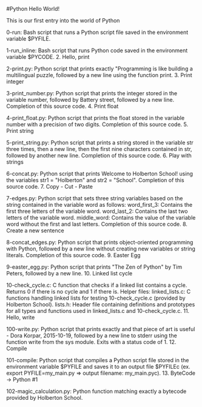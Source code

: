 #Python Hello World!

This is our first entry into the world of Python

0-run: Bash script that runs a Python script file saved in the environment variable $PYFILE.

1-run_inline: Bash script that runs Python code saved in the environment variable $PYCODE. 2. Hello, print

2-print.py: Python script that prints exactly "Programming is like building a multilingual puzzle, followed by a new line using the function print. 3. Print integer

3-print_number.py: Python script that prints the integer stored in the variable number, followed by Battery street, followed by a new line. Completion of this source code. 4. Print float

4-print_float.py: Python script that prints the float stored in the variable number with a precision of two digits. Completion of this source code. 5. Print string

5-print_string.py: Python script that prints a string stored in the variable str three times, then a new line, then the first nine characters contained in str, followed by another new line. Completion of this source code. 6. Play with strings

6-concat.py: Python script that prints Welcome to Holberton School! using the variables str1 = "Holberton" and str2 = "School". Completion of this source code. 7. Copy - Cut - Paste

7-edges.py: Python script that sets three string variables based on the string contained in the variable word as follows: word_first_3: Contains the first three letters of the variable word. word_last_2: Contains the last two letters of the variable word. middle_word: Contains the value of the variable word without the first and last letters. Completion of this source code. 8. Create a new sentence

8-concat_edges.py: Python script that prints object-oriented programming with Python, followed by a new line without creating new variables or string literals. Completion of this source code. 9. Easter Egg

9-easter_egg.py: Python script that prints "The Zen of Python" by Tim Peters, followed by a new line. 10. Linked list cycle

10-check_cycle.c: C function that checks if a linked list contains a cycle. Returns 0 if there is no cycle and 1 if there is. Helper files: linked_lists.c: C functions handling linked lists for testing 10-check_cycle.c (provided by Holberton School). lists.h: Header file containing definitions and prototypes for all types and functions used in linked_lists.c and 10-check_cycle.c. 11. Hello, write

100-write.py: Python script that prints exactly and that piece of art is useful - Dora Korpar, 2015-10-19, followed by a new line to stderr using the function write from the sys module. Exits with a status code of 1. 12. Compile

101-compile: Python script that compiles a Python script file stored in the environment variable $PYFILE and saves it to an output file $PYFILEc (ex. export PYFILE=my_main.py => output filename: my_main.pyc). 13. ByteCode -> Python #1

102-magic_calculation.py: Python function matching exactly a bytecode provided by Holberton School.


